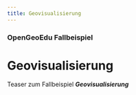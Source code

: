 ```yaml
---
title: Geovisualisierung
---
```


### OpenGeoEdu Fallbeispiel

# Geovisualisierung

Teaser zum Fallbeispiel ***Geovisualisierung***
